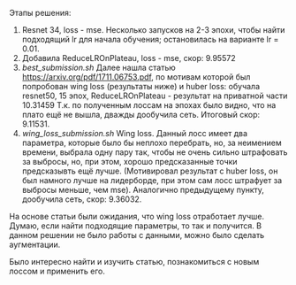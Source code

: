 Этапы решения:

1) Resnet 34, loss - mse. 
   Несколько запусков на 2-3 эпохи, чтобы найти подходящий lr для начала обучения; остановилась на варианте lr = 0.01.
2) Добавила ReduceLROnPlateau, loss - mse, скор: 9.95572
3) *best_submission.sh*
   Далее нашла статью https://arxiv.org/pdf/1711.06753.pdf, по мотивам которой был попробован wing loss (результаты ниже) и huber loss:
   обучала resnet50, 15 эпох, ReduceLROnPlateau - результат на приватной части 10.31459
   Т.к. по полученным лоссам на эпохах было видно, что на плато ещё не вышла, дважды дообучила сеть. Итоговый скор: 9.11531.
4) *wing_loss_submission.sh*
   Wing loss. Данный лосс имеет два параметра, которые было бы неплохо перебрать, но, за неимением времени, выбрала одну пару так, 
   чтобы не очень сильно штрафовать за выбросы, но, при этом, хорошо предсказанные точки предсказывть ещё лучше.
   (Мотивировал результат с huber loss, он был намного лучше на лидерборде, при этом сам лосс штрафует за выбросы меньше, чем mse).
   Аналогично предыдущему пункту, дообучила сеть, скор: 9.36032.
   
   
На основе статьи были ожидания, что wing loss отработает лучше. Думаю, если найти подходящие параметры, то так и получится.
В данном решении не было работы с данными, можно было сделать аугментации.

Было интересно найти и изучить статью, познакомиться с новым лоссом и применить его. 


